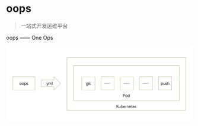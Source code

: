 # oops
> 一站式开发运维平台

oops —— One Ops

![image](https://github.com/wellCh4n/oops/blob/main/docs/image.jpg)
